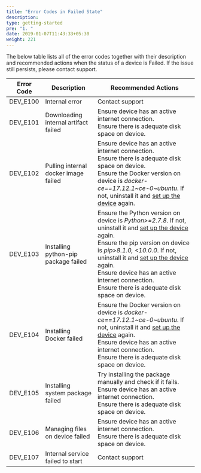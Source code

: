 ```yaml
---
title: "Error Codes in Failed State"
description:
type: getting-started
pre: "1. "
date: 2019-01-07T11:43:33+05:30
weight: 221
---
```

The below table lists all of the error codes together with their description
and recommended actions when the status of a device is Failed. If the issue still persists, please contact support.

| Error Code | Description | Recommended Actions |
| ---------- | ----------- | ----------------------- |
| DEV_E100 | Internal error | Contact support |
| DEV_E101 | Downloading internal artifact failed | Ensure device has an active internet connection.<br>Ensure there is adequate disk space on device. |
| DEV_E102 | Pulling internal docker image failed | Ensure device has an active internet connection.<br>Ensure there is adequate disk space on device.<br>Ensure the Docker version on device is *docker-ce==17.12.1~ce-0~ubuntu*. If not, uninstall it and [set up the device](/getting-started/add-new-device/#setting-up-a-device) again. |
| DEV_E103 | Installing python-pip package failed | Ensure the Python version on device is *Python>=2.7.8*. If not, uninstall it and [set up the device](/getting-started/add-new-device/#setting-up-a-device) again.<br>Ensure the pip version on device is *pip>8.1.0, <10.0.0*. If not, uninstall it and [set up the device](/getting-started/add-new-device/#setting-up-a-device) again.<br>Ensure device has an active internet connection.<br>Ensure there is adequate disk space on device. |
| DEV_E104 | Installing Docker failed | Ensure the Docker version on device is *docker-ce==17.12.1~ce-0~ubuntu*. If not, uninstall it and [set up the device](/getting-started/add-new-device/#setting-up-a-device) again.<br>Ensure device has an active internet connection.<br>Ensure there is adequate disk space on device. |
| DEV_E105 | Installing system package failed | Try installing the package manually and check if it fails.<br>Ensure device has an active internet connection.<br>Ensure there is adequate disk space on device. |
| DEV_E106 | Managing files on device failed | Ensure device has an active internet connection.<br>Ensure there is adequate disk space on device. |
| DEV_E107 | Internal service failed to start | Contact support |